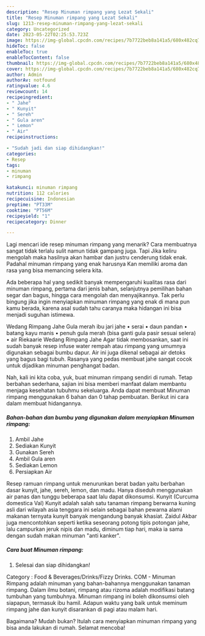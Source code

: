 ```yaml
---
description: "Resep Minuman rimpang yang Lezat Sekali"
title: "Resep Minuman rimpang yang Lezat Sekali"
slug: 1213-resep-minuman-rimpang-yang-lezat-sekali
category: Uncategorized
date: 2023-05-22T02:25:53.723Z
image: https://img-global.cpcdn.com/recipes/7b7722beb8a141a5/680x482cq70/minuman-rimpang-foto-resep-utama.jpg
hideToc: false
enableToc: true
enableTocContent: false
thumbnail: https://img-global.cpcdn.com/recipes/7b7722beb8a141a5/680x482cq70/minuman-rimpang-foto-resep-utama.jpg
cover: https://img-global.cpcdn.com/recipes/7b7722beb8a141a5/680x482cq70/minuman-rimpang-foto-resep-utama.jpg
author: Admin
authorAv: notfound
ratingvalue: 4.6
reviewcount: 14
recipeingredient:
- " Jahe"
- " Kunyit"
- " Sereh"
- " Gula aren"
- " Lemon"
- " Air"
recipeinstructions:

- "Sudah jadi dan siap dihidangkan!"
categories:
- Resep
tags:
- minuman
- rimpang

katakunci: minuman rimpang 
nutrition: 112 calories
recipecuisine: Indonesian
preptime: "PT33M"
cooktime: "PT56M"
recipeyield: "1"
recipecategory: Dinner

---
```



Lagi mencari ide resep minuman rimpang yang menarik? Cara membuatnya sangat tidak terlalu sulit namun tidak gampang juga. Tapi Jika keliru mengolah maka hasilnya akan hambar dan justru cenderung tidak enak. Padahal minuman rimpang yang enak harusnya Kan memiliki aroma dan rasa yang bisa memancing selera kita.


Ada beberapa hal yang sedikit banyak mempengaruhi kualitas rasa dari minuman rimpang, pertama dari jenis bahan, selanjutnya pemilihan bahan segar dan bagus, hingga cara mengolah dan menyajikannya. Tak perlu bingung jika ingin menyiapkan minuman rimpang yang enak di mana pun kamu berada, karena asal sudah tahu caranya maka hidangan ini bisa menjadi suguhan istimewa.

Wedang Rimpang Jahe Gula merah ibu jari jahe • serai • daun pandan • batang kayu manis • penuh gula merah (bisa ganti gula pasir sesuai selera) • air Riekaarie Wedang Rimpang Jahe Agar tidak membosankan, saat ini sudah banyak resep infuse water rempah atau rimpang yang umumnya digunakan sebagai bumbu dapur. Air ini juga dikenal sebagai air detoks yang bagus bagi tubuh. Rasanya yang pedas membuat jahe sangat cocok untuk dijadikan minuman penghangat badan.


Nah, kali ini kita coba, yuk, buat minuman rimpang sendiri di rumah. Tetap berbahan sederhana, sajian ini bisa memberi manfaat dalam membantu menjaga kesehatan tubuhmu sekeluarga. Anda dapat membuat Minuman rimpang menggunakan 6 bahan dan 0 tahap pembuatan. Berikut ini cara dalam membuat hidangannya.

<!--inarticleads1-->

##### Bahan-bahan dan bumbu yang digunakan dalam menyiapkan Minuman rimpang:

1. Ambil  Jahe
1. Sediakan  Kunyit
1. Gunakan  Sereh
1. Ambil  Gula aren
1. Sediakan  Lemon
1. Persiapkan  Air


Resep ramuan rimpang untuk menurunkan berat badan yaitu berbahan dasar kunyit, jahe, sereh, lemon, dan madu. Hanya diseduh menggunakan air panas dan tunggu beberapa saat lalu dapat dikonsumsi. Kunyit (Curcuma domestica Val) Kunyit adalah salah satu tanaman rimpang berwarna kuning asli dari wilayah asia tenggara ini selain sebagai bahan pewarna alami makanan ternyata kunyit banyak mengandung banyak khasiat. Zaidul Akbar juga mencontohkan seperti ketika seseorang potong tipis potongan jahe, lalu campurkan jeruk nipis dan madu, diminum tiap hari, maka ia sama dengan sudah makan minuman &#34;anti kanker&#34;. 

<!--inarticleads2-->

##### Cara buat Minuman rimpang:


1. Selesai dan siap dihidangkan!

Category : Food &amp; Beverages/Drinks/Fizzy Drinks. COM - Minuman Rimpang adalah minuman yang bahan-bahannya menggunakan tanaman rimpang. Dalam ilmu botani, rimpang atau rizoma adalah modifikasi batang tumbuhan yang tumbuhnya. Minuman rimpang ini boleh dikonsumsi oleh siapapun, termasuk ibu hamil. Adapun waktu yang baik untuk meminum rimpang jahe dan kunyit disarankan di pagi atau malam hari. 

Bagaimana? Mudah bukan? Itulah cara menyiapkan minuman rimpang yang bisa anda lakukan di rumah. Selamat mencoba!

